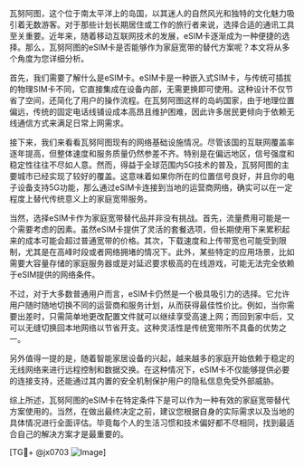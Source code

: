瓦努阿图，这个位于南太平洋上的岛国，以其迷人的自然风光和独特的文化魅力吸引着无数游客。对于那些计划长期居住或工作的旅行者来说，选择合适的通讯工具至关重要。近年来，随着移动互联网技术的发展，eSIM卡逐渐成为一种便捷的选择。那么，瓦努阿图的eSIM卡是否能够作为家庭宽带的替代方案呢？本文将从多个角度为您详细分析。

首先，我们需要了解什么是eSIM卡。eSIM卡是一种嵌入式SIM卡，与传统可插拔的物理SIM卡不同，它直接集成在设备内部，无需更换即可使用。这种设计不仅节省了空间，还简化了用户的操作流程。在瓦努阿图这样的岛屿国家，由于地理位置偏远，传统的固定电话线铺设成本高昂且维护困难，因此许多居民更倾向于依赖无线通信方式来满足日常上网需求。

接下来，我们来看看瓦努阿图现有的网络基础设施情况。尽管该国的互联网覆盖率逐年提高，但整体速度和服务质量仍然参差不齐。特别是在偏远地区，信号强度和稳定性往往不尽如人意。然而，得益于全球范围内5G技术的普及，瓦努阿图的主要城市已经实现了较好的覆盖。这意味着如果你所在的位置信号良好，并且你的电子设备支持5G功能，那么通过eSIM卡连接到当地的运营商网络，确实可以在一定程度上替代传统意义上的家庭宽带服务。

当然，选择eSIM卡作为家庭宽带替代品并非没有挑战。首先，流量费用可能是一个需要考虑的因素。虽然eSIM卡提供了灵活的套餐选项，但长期使用下来累积起来的成本可能会超过普通宽带的价格。其次，下载速度和上传带宽也可能受到限制，尤其是在高峰时段或者网络拥堵的情况下。此外，某些特定的应用场景，比如需要大容量存储的家庭服务器或是对延迟要求极高的在线游戏，可能无法完全依赖于eSIM提供的网络条件。

不过，对于大多数普通用户而言，eSIM卡仍然是一个极具吸引力的选择。它允许用户随时随地切换不同的运营商和服务计划，从而获得最佳性价比。例如，当你需要出差时，只需简单地更改配置文件就可以继续享受高速上网；而回到家中后，又可以无缝切换回本地网络以节省开支。这种灵活性是传统宽带所不具备的优势之一。

另外值得一提的是，随着智能家居设备的兴起，越来越多的家庭开始依赖于稳定的无线网络来进行远程控制和数据交换。在这种情况下，eSIM卡不仅能够提供必要的连接支持，还能通过其内置的安全机制保护用户的隐私信息免受外部威胁。

综上所述，瓦努阿图的eSIM卡在特定条件下是可以作为一种有效的家庭宽带替代方案使用的。当然，在做出最终决定之前，建议您根据自身的实际需求以及当地的具体情况进行全面评估。毕竟每个人的生活习惯和技术偏好都不尽相同，找到最适合自己的解决方案才是最重要的。

[TG💪+ @jx0703 ![Image](https://github.com/user-attachments/assets/dbca1d08-cadb-493c-b0ec-ad6f7a83f270)]